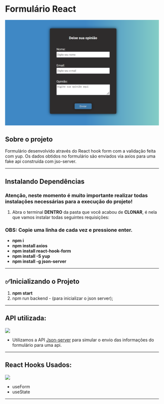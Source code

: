 # **Formulário React**

<img src="./public/assets/formulario.png">

## **Sobre o projeto**

Formulário desenvolvido através do React hook form com a validação feita com yup. Os dados obtidos no formulário são enviados via axios para uma fake api construída com jso-server.


<hr>

## **Instalando Dependências**

### Atenção, neste momento é muito importante realizar todas instalações necessárias para a execução do projeto!

1. Abra o terminal **DENTRO** da pasta que você acabou de **CLONAR**, é nela que vamos instalar todas seguintes requisições:

### OBS: Copie uma linha de cada vez e pressione enter.

- **npm i**
- **npm install axios**
- **npm install react-hook-form**
- **npm install -S yup**
- **npm install -g json-server**

<hr>

## ✅**Inicializando o Projeto**
 
1. **npm start**
2. npm run backend - (para inicializar o json server);

<hr>

## **API utilizada:**

<img height='100px' align='center' background='#61DAFB' src='https://raw.githubusercontent.com/ngduc/json-now/HEAD/logo.png'><img/>

- Utilizamos a API <a href="https://www.npmjs.com/package/json-server" target="blank">Json-server</a> para simular o envio das informações do formulário para uma api.

<hr>

## **React Hooks Usados:**

<img height='100px' align='center' background='#61DAFB' src='https://raw.githubusercontent.com/gist/onlyxdev/4b2053f2934320e75908f1d3737ac2e6/raw/b4ccd7e7be298c80532e2799480629c69958c640/react-lg.svg'><img/>

- useForm
- useState

<hr>